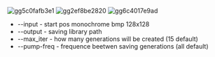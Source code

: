 ![gg5c0fafb3e1](https://github.com/drlinggg/14labgamelife/assets/124909828/d12900b5-8760-48e3-8ff9-9ec987948152)
![gg2ef8be2820](https://github.com/drlinggg/14labgamelife/assets/124909828/9c58ca57-b60a-4a7e-b1a2-fdc949b8d86b)
![gg6c4017e9ad](https://github.com/drlinggg/14labgamelife/assets/124909828/f84671cd-95da-47d2-9258-e7c9ad70345e)
- --input - start pos monochrome bmp 128x128
- --output - saving library path
- --max_iter - how many generations will be created (15 default)
- --pump-freq - frequence beetwen saving generations (all default)
  
